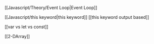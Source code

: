 [[Javascript/Theory/Event Loop|Event Loop]]

[[Javascript/this keyword|this keyword]]
[[this keyword output based]]

[[var vs let vs const]]


[[2-DArray]]